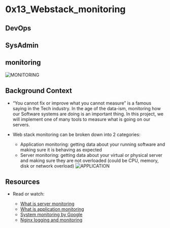 # 0x13_Webstack_monitoring

## DevOps

## SysAdmin

## monitoring

![MONITORING](https://s3.amazonaws.com/intranet-projects-files/holbertonschool-sysadmin_devops/281/hb3pAsO.png)

## Background Context

- “You cannot fix or improve what you cannot measure” is a famous saying in the Tech industry. In the age of the data-ism, monitoring how our Software systems are doing is an important thing. In this project, we will implement one of many tools to measure what is going on our servers.

- Web stack monitoring can be broken down into 2 categories:

    - Application monitoring: getting data about your running software and making sure it is behaving as expected
    - Server monitoring: getting data about your virtual or physical server and making sure they are not overloaded (could be CPU, memory, disk or network overload)
![APPLICATION](https://s3.amazonaws.com/intranet-projects-files/holbertonschool-sysadmin_devops/281/ktCXnhE.jpg)

## Resources

- Read or watch:

    - [What is server monitoring](#what-is-server-monitoring)
    - [What is application monitoring](#what-is-application-monitoring)
    - [System monitoring by Google](#system-monitoring-by-google)
    - [Nginx logging and monitoring](#nginx-logging-and-monitoring)